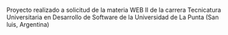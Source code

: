 Proyecto realizado a solicitud de la materia WEB II de la carrera Tecnicatura Universitaria en Desarrollo de Software de la Universidad de La Punta (San luis, Argentina)
